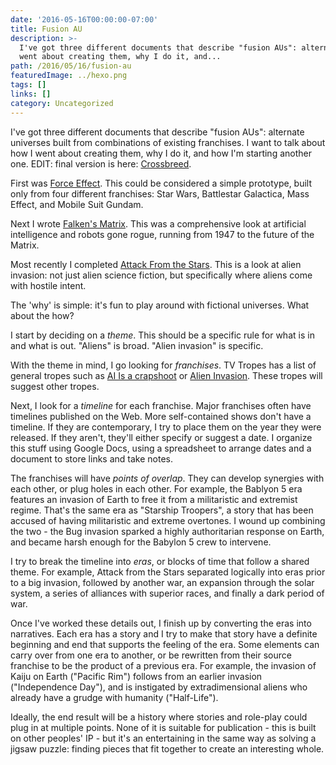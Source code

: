 ```yaml
---
date: '2016-05-16T00:00:00-07:00'
title: Fusion AU
description: >-
  I've got three different documents that describe "fusion AUs": alternate universes built from combinations of existing franchises. I want to talk about how I
  went about creating them, why I do it, and...
path: /2016/05/16/fusion-au
featuredImage: ../hexo.png
tags: []
links: []
category: Uncategorized
---
```


I've got three different documents that describe "fusion AUs":
alternate universes built from combinations of existing franchises.
I want to talk about how I went about creating them,
why I do it, and how I'm starting another one.
EDIT: final version is here: [Crossbreed](/2017/07/19/crossbreed/).

<!-- more -->

First was [Force Effect](/2015/09/04/fiction/force-effect/).
This could be considered a simple prototype,
built only from four different franchises:
Star Wars, Battlestar Galactica, Mass Effect, and Mobile Suit Gundam.

Next I wrote [Falken's Matrix](/2016/07/05/fiction/falkens-matrix/).
This was a comprehensive look at artificial intelligence and robots
gone rogue, running from 1947 to the future of the Matrix.

Most recently I completed
[Attack From the Stars](/2016/05/21/attack-from-the-stars/).
This is a look at alien invasion: not just alien science fiction,
but specifically where aliens come with hostile intent.

The 'why' is simple: it's fun to play around with fictional universes.
What about the how?

I start by deciding on a *theme*.
This should be a specific rule for what is in and what is out.
"Aliens" is broad. "Alien invasion" is specific.

With the theme in mind, I go looking for *franchises*.
TV Tropes has a list of general tropes such as
[AI Is a crapshoot](http://tvtropes.org/pmwiki/pmwiki.php/Main/AIIsACrapshoot)
or [Alien Invasion](http://tvtropes.org/pmwiki/pmwiki.php/Main/AlienInvasion).
These tropes will suggest other tropes.

Next, I look for a *timeline* for each franchise.
Major franchises often have timelines published on the Web.
More self-contained shows don't have a timeline.
If they are contemporary, I try to place them on the year
they were released.
If they aren't, they'll either specify or suggest a date.
I organize this stuff using Google Docs, using a spreadsheet
to arrange dates and a document to store links and take notes.

The franchises will have *points of overlap*.
They can develop synergies with each other, or plug holes in each other.
For example, the Bablyon 5 era features an invasion of Earth
to free it from a militaristic and extremist regime.
That's the same era as "Starship Troopers", a story that has been
accused of having militaristic and extreme overtones.
I wound up combining the two - the Bug invasion sparked a highly
authoritarian response on Earth, and became harsh enough for the
Babylon 5 crew to intervene.

I try to break the timeline into *eras*, or blocks of time
that follow a shared theme.
For example, Attack from the Stars separated logically into eras
prior to a big invasion, followed by another war,
an expansion through the solar system,
a series of alliances with superior races, and finally a dark period of war.

Once I've worked these details out, I finish up by converting
the eras into narratives.
Each era has a story and I try to make that story have a definite
beginning and end that supports the feeling of the era.
Some elements can carry over from one era to another,
or be rewritten from their source franchise to be the product of
a previous era.
For example, the invasion of Kaiju on Earth ("Pacific Rim")
follows from an earlier invasion ("Independence Day"),
and is instigated by extradimensional aliens who already have a
grudge with humanity ("Half-Life").

Ideally, the end result will be a history where stories and
role-play could plug in at multiple points.
None of it is suitable for publication - this is built on other peoples' IP -
but it's an entertaining in the same way as solving a jigsaw puzzle:
finding pieces that fit together to create an interesting whole.
